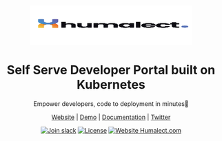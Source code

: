 <p align="center">
<picture>
  <source media="(prefers-color-scheme: dark)"  srcset="./assets/humalect-logo-dark.png">
  <source media="(prefers-color-scheme: light)"  srcset="./assets/humalect-logo-light.png">
  <img width="374" height="91" src="./assets/humalect-logo-light.png">
</picture>
<h1 align= "center">Self Serve Developer Portal built on Kubernetes</h1>
</p>

<p align="center">Empower developers, code to deployment in minutes🚀</p>
<p align="center">
<a href="https://humalect.com/">Website</a>
|
<a href="https://console.humalect.com/public/user/login?demoLogin=true">Demo</a>
|
<a href="https://humalect.com/docs/">Documentation</a>
|
<a href="https://twitter.com/humalect">Twitter</a>
</p>
<p align="center">
<a href="https://humalect.com/the-deployers-network"><img src="https://img.shields.io/badge/Join_Us-_slack-purple" alt="Join slack"></a>
<a href="./LICENSE"><img src="https://img.shields.io/badge/License-Apache%202.0-blue.svg" alt="License"></a>
<a href="https://humalect.com"><img src="https://img.shields.io/website-up-down-green-red/http/shields.io.svg" alt="Website Humalect.com"></a>
